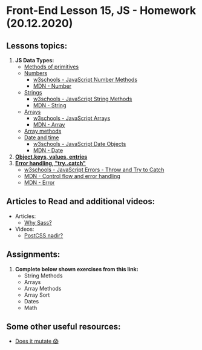 # Front-End Lesson 15, JS - Homework (20.12.2020)

## Lessons topics:

1. **JS Data Types:**
   - [Methods of primitives](https://javascript.info/primitives-methods)
   - [Numbers](https://javascript.info/number)
     - [w3schools - JavaScript Number Methods](https://www.w3schools.com/js/js_number_methods.asp)
     - [MDN - Number](https://developer.mozilla.org/en-US/docs/Web/JavaScript/Reference/Global_Objects/Number)
   - [Strings](https://javascript.info/string)
     - [w3schools - JavaScript String Methods](https://www.w3schools.com/js/js_string_methods.asp)
     - [MDN - String](https://developer.mozilla.org/en-US/docs/Web/JavaScript/Reference/Global_Objects/String)
   - [Arrays](https://javascript.info/array)
     - [w3schools - JavaScript Arrays](https://www.w3schools.com/js/js_arrays.asp)
     - [MDN - Array](https://developer.mozilla.org/en-US/docs/Web/JavaScript/Reference/Global_Objects/Array)
   - [Array methods](https://javascript.info/array-methods)
   - [Date and time](https://javascript.info/date)
     - [w3schools - JavaScript Date Objects](https://www.w3schools.com/js/js_dates.asp)
     - [MDN - Date](https://developer.mozilla.org/en-US/docs/Web/JavaScript/Reference/Global_Objects/Date)
2. **[Object.keys, values, entries](https://javascript.info/keys-values-entries)**
3. **[Error handling, "try..catch"](https://javascript.info/try-catch)**
     - [w3schools - JavaScript Errors - Throw and Try to Catch](https://www.w3schools.com/js/js_errors.asp)
     - [MDN - Control flow and error handling](https://developer.mozilla.org/en-US/docs/Web/JavaScript/Reference/Global_Objects/Date)
     - [MDN - Error](https://developer.mozilla.org/en-US/docs/Web/JavaScript/Reference/Global_Objects/Error)

## Articles to Read and additional videos:

- Articles:
  - [Why Sass?](https://alistapart.com/article/why-sass/)
- Videos:
  - [PostCSS nədir?](https://youtu.be/GlSOsgfNWxs)

## Assignments:

1. **Complete below shown exercises from this link:**
   - String Methods
   - Arrays
   - Array Methods
   - Array Sort
   - Dates
   - Math

## Some other useful resources:

- [Does it mutate 😱](https://doesitmutate.xyz/)
